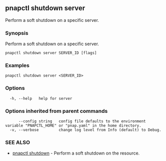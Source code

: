 ## pnapctl shutdown server

Perform a soft shutdown on a specific server.

### Synopsis

Perform a soft shutdown on a specific server.

```
pnapctl shutdown server SERVER_ID [flags]
```

### Examples

```
pnapctl shutdown server <SERVER_ID>
```

### Options

```
  -h, --help   help for server
```

### Options inherited from parent commands

```
      --config string   config file defaults to the environment variable "PNAPCTL_HOME" or "pnap.yaml" in the home directory.
  -v, --verbose         change log level from Info (default) to Debug.
```

### SEE ALSO

* [pnapctl shutdown](pnapctl_shutdown.md)	 - Perform a soft shutdown on the resource.


